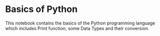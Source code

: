 # Basics of Python
This notebook contains the basics of the Python programming language which includes Print function, some Data Types and their conversion.
